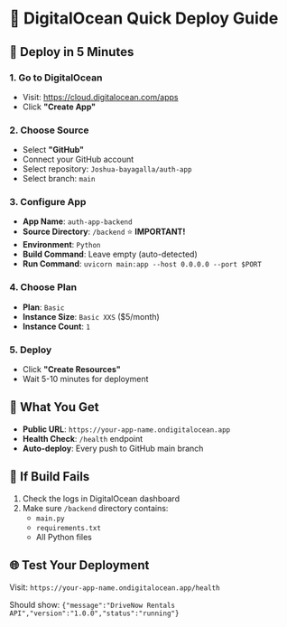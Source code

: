 # 🌊 DigitalOcean Quick Deploy Guide

## 🚀 **Deploy in 5 Minutes**

### **1. Go to DigitalOcean**
- Visit: https://cloud.digitalocean.com/apps
- Click **"Create App"**

### **2. Choose Source**
- Select **"GitHub"**
- Connect your GitHub account
- Select repository: `Joshua-bayagalla/auth-app`
- Select branch: `main`

### **3. Configure App**
- **App Name**: `auth-app-backend`
- **Source Directory**: `/backend` ⭐ **IMPORTANT!**
- **Environment**: `Python`
- **Build Command**: Leave empty (auto-detected)
- **Run Command**: `uvicorn main:app --host 0.0.0.0 --port $PORT`

### **4. Choose Plan**
- **Plan**: `Basic`
- **Instance Size**: `Basic XXS` ($5/month)
- **Instance Count**: `1`

### **5. Deploy**
- Click **"Create Resources"**
- Wait 5-10 minutes for deployment

## 🎯 **What You Get**
- **Public URL**: `https://your-app-name.ondigitalocean.app`
- **Health Check**: `/health` endpoint
- **Auto-deploy**: Every push to GitHub main branch

## 🔧 **If Build Fails**
1. Check the logs in DigitalOcean dashboard
2. Make sure `/backend` directory contains:
   - `main.py`
   - `requirements.txt`
   - All Python files

## 🌐 **Test Your Deployment**
Visit: `https://your-app-name.ondigitalocean.app/health`

Should show: `{"message":"DriveNow Rentals API","version":"1.0.0","status":"running"}`

